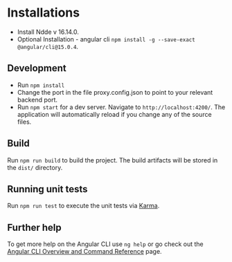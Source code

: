 # Installations
* Install Ndde v 16.14.0.
* Optional Installation - angular cli `npm install -g --save-exact @angular/cli@15.0.4`.

## Development

* Run `npm install`
* Change the port in the file proxy.config.json to point to your relevant backend port.
* Run `npm start` for a dev server. Navigate to `http://localhost:4200/`. The application will automatically reload if you change any of the source files.

## Build

Run `npm run build` to build the project. The build artifacts will be stored in the `dist/` directory.

## Running unit tests

Run `npm run test` to execute the unit tests via [Karma](https://karma-runner.github.io).

## Further help

To get more help on the Angular CLI use `ng help` or go check out the [Angular CLI Overview and Command Reference](https://angular.io/cli) page.
